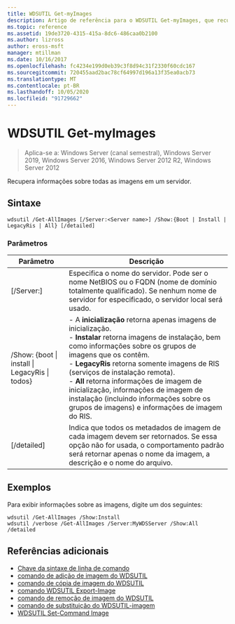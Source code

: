 ```yaml
---
title: WDSUTIL Get-myImages
description: Artigo de referência para o WDSUTIL Get-myImages, que recupera informações sobre todas as imagens em um servidor.
ms.topic: reference
ms.assetid: 19de3720-4315-415a-8dc6-486caa0b2100
ms.author: lizross
author: eross-msft
manager: mtillman
ms.date: 10/16/2017
ms.openlocfilehash: fc4234e199d0eb39c3f8d94c31f2330f60cdc167
ms.sourcegitcommit: 720455aad2bac78cf64997d196a13f35ea0acb73
ms.translationtype: MT
ms.contentlocale: pt-BR
ms.lasthandoff: 10/05/2020
ms.locfileid: "91729662"
---
```

# <a name="wdsutil-get-allimages"></a>WDSUTIL Get-myImages

> Aplica-se a: Windows Server (canal semestral), Windows Server 2019, Windows Server 2016, Windows Server 2012 R2, Windows Server 2012

Recupera informações sobre todas as imagens em um servidor.

## <a name="syntax"></a>Sintaxe
```
wdsutil /Get-AllImages [/Server:<Server name>] /Show:{Boot | Install | LegacyRis | All} [/detailed]
```
### <a name="parameters"></a>Parâmetros
|Parâmetro|Descrição|
|-------|--------|
|[/Server:<Server name>]|Especifica o nome do servidor. Pode ser o nome NetBIOS ou o FQDN (nome de domínio totalmente qualificado). Se nenhum nome de servidor for especificado, o servidor local será usado.|
|/Show: {boot &#124; install &#124; LegacyRis &#124; todos}|-   A **inicialização** retorna apenas imagens de inicialização.<br />-   **Instalar** retorna imagens de instalação, bem como informações sobre os grupos de imagens que os contêm.<br />-   **LegacyRis** retorna somente imagens de RIS (serviços de instalação remota).<br />-   **All** retorna informações de imagem de inicialização, informações de imagem de instalação (incluindo informações sobre os grupos de imagens) e informações de imagem do RIS.|
|[/detailed]|Indica que todos os metadados de imagem de cada imagem devem ser retornados. Se essa opção não for usada, o comportamento padrão será retornar apenas o nome da imagem, a descrição e o nome do arquivo.|
## <a name="examples"></a>Exemplos
Para exibir informações sobre as imagens, digite um dos seguintes:
```
wdsutil /Get-AllImages /Show:Install
wdsutil /verbose /Get-AllImages /Server:MyWDSServer /Show:All /detailed
```
## <a name="additional-references"></a>Referências adicionais
- [Chave da sintaxe de linha de comando](command-line-syntax-key.md)
- [comando de adição de imagem do WDSUTIL](wdsutil-add-image.md)
- [comando de cópia de imagem do WDSUTIL](wdsutil-copy-image.md)
- [comando WDSUTIL Export-Image](wdsutil-export-image.md)
- [comando de remoção de imagem do WDSUTIL](wdsutil-remove-image.md)
- [comando de substituição do WDSUTIL-imagem](wdsutil-replace-image.md)
- [WDSUTIL Set-Command Image](wdsutil-set-image.md)
